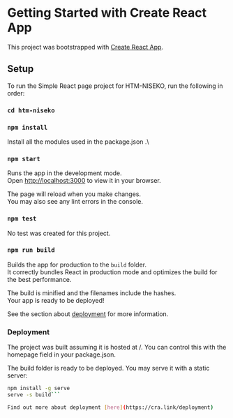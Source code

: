 # Getting Started with Create React App

This project was bootstrapped with [Create React App](https://github.com/facebook/create-react-app).

## Setup

To run the Simple React page project for HTM-NISEKO, run the following in order:

### `cd htm-niseko`

### `npm install`

Install all the modules used in the package.json .\

### `npm start`

Runs the app in the development mode.\
Open [http://localhost:3000](http://localhost:3000) to view it in your browser.

The page will reload when you make changes.\
You may also see any lint errors in the console.

### `npm test`

No test was created for this project.

### `npm run build`

Builds the app for production to the `build` folder.\
It correctly bundles React in production mode and optimizes the build for the best performance.

The build is minified and the filenames include the hashes.\
Your app is ready to be deployed!

See the section about [deployment](https://facebook.github.io/create-react-app/docs/deployment) for more information.

### Deployment

The project was built assuming it is hosted at /.
You can control this with the homepage field in your package.json.

The build folder is ready to be deployed.
You may serve it with a static server:

````bash
npm install -g serve
serve -s build```

Find out more about deployment [here](https://cra.link/deployment)
````
